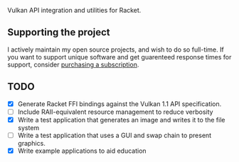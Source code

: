 Vulkan API integration and utilities for Racket.

## Supporting the project

I actively maintain my open source projects, and
wish to do so full-time. If you want to support unique
software and get guarenteed response times for support, consider
[purchasing a subscription](https://sagegerard.com/subscribe.html).

## TODO

- [x] Generate Racket FFI bindings against the Vulkan 1.1 API specification.
- [ ] Include RAII-equivalent resource management to reduce verbosity
- [x] Write a test application that generates an image and writes it to the file system
- [ ] Write a test application that uses a GUI and swap chain to present graphics.
- [x] Write example applications to aid education

[glsd]: https://docs.racket-lang.org/raco/dirs.html#%28def._%28%28lib._setup%2Fdirs..rkt%29._get-lib-search-dirs%29%29

